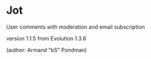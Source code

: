# Jot
User comments with moderation and email subscription

version 1.1.5 from Evolution 1.3.6

(author: Armand "bS" Pondman)
